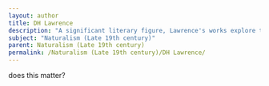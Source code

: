 ```yaml
---
layout: author
title: DH Lawrence
description: "A significant literary figure, Lawrence's works explore the relationship between humans and nature, with a focus on psychological depth, best seen in 'Sons and Lovers' and 'Women in Love'."
subject: "Naturalism (Late 19th century)"
parent: Naturalism (Late 19th century)
permalink: /Naturalism (Late 19th century)/DH Lawrence/
---
```


does this matter?
